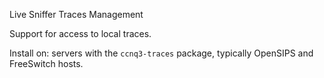 Live Sniffer Traces Management

Support for access to local traces.

Install on: servers with the `ccnq3-traces` package, typically OpenSIPS and FreeSwitch hosts.
